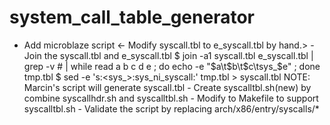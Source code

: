 # system_call_table_generator

- Add microblaze script
      <- Modify syscall.tbl to e_syscall.tbl by hand.>
      - Join the syscall.tbl and e_syscall.tbl
      	$ join -a1 syscall.tbl e_syscall.tbl  | grep -v \# | while read a b c d e ; do echo -e "$a\t$b\t$c\tsys_$e" ; done tmp.tbl
	$ sed -e 's:\<sys_\>:sys_ni_syscall:' tmp.tbl > syscall.tbl
NOTE: Marcin's script will generate syscall.tbl
      - Create syscalltbl.sh(new) by combine syscallhdr.sh and syscalltbl.sh
      - Modify to Makefile to support syscalltbl.sh
      - Validate the script by replacing arch/x86/entry/syscalls/*